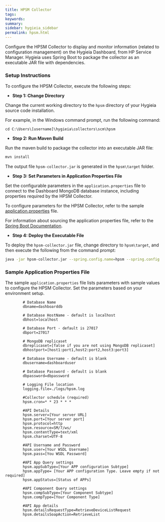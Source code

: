 ```yaml
---
title: HPSM Collector
tags:
keywords:
summary:
sidebar: hygieia_sidebar
permalink: hpsm.html
---
```

Configure the HPSM Collector to display and monitor information (related to configuration management) on the Hygieia Dashboard, from HP Service Manager. Hygieia uses Spring Boot to package the collector as an executable JAR file with dependencies.

### Setup Instructions

To configure the HPSM Collector, execute the following steps:

*   **Step 1: Change Directory**

Change the current working directory to the `hpsm` directory of your Hygieia source code installation.

For example, in the Windows command prompt, run the following command:

```
cd C:\Users\[username]\hygieia\collectors\scm\hpsm
```

*   **Step 2: Run Maven Build**

Run the maven build to package the collector into an executable JAR file:

```bash
mvn install
```

The output file `hpsm-collector.jar` is generated in the `hpsm\target` folder.

*   **Step 3: Set Parameters in Application Properties File**

Set the configurable parameters in the `application.properties` file to connect to the Dashboard MongoDB database instance, including properties required by the HPSM Collector.

To configure parameters for the HPSM Collector, refer to the sample [application.properties](#sample-application-properties-file) file.

For information about sourcing the application properties file, refer to the [Spring Boot Documentation](http://docs.spring.io/spring-boot/docs/current-SNAPSHOT/reference/htmlsingle/#boot-features-external-config-application-property-files).

*   **Step 4: Deploy the Executable File**

To deploy the `hpsm-collector.jar` file, change directory to `hpsm\target`, and then execute the following from the command prompt:

```bash
java -jar hpsm-collector.jar --spring.config.name=hpsm --spring.config.location=[path to application.properties file]
```

### Sample Application Properties File

The sample `application.properties` file lists parameters with sample values to configure the HPSM Collector. Set the parameters based on your environment setup.

```properties
		# Database Name
		dbname=dashboarddb

		# Database HostName - default is localhost
		dbhost=localhost

		# Database Port - default is 27017
		dbport=27017

		# MongoDB replicaset
		dbreplicaset=[false if you are not using MongoDB replicaset]
		dbhostport=[host1:port1,host2:port2,host3:port3]

		# Database Username - default is blank
		dbusername=dashboarduser

		# Database Password - default is blank
		dbpassword=dbpassword

		# Logging File location
		logging.file=./logs/hpsm.log

		#Collector schedule (required)
		hpsm.cron=* * 23 * * *

		#API Details
		hpsm.server=[Your server URL]
		hpsm.port=[Your server port]
		hpsm.protocol=http
		hpsm.resource=SM/7/ws/
		hpsm.contentType=text/xml
		hpsm.charset=UTF-8

		#API Username and Password
		hpsm.user=[Your WSDL Username]
		hpsm.pass=[You WSDL Password]

		#API App Query settings
		hpsm.appSubType=[Your APP configuration Subtype]
		hpsm.appType= [Your APP configuration Type. Leave empty if not required]
		hpsm.appStatus=[Status of APPs]

		#API Component Query settings
		hpsm.compSubType=[Your Component Subtype]
		hpsm.compType=[Your Component Type]

		#API App details
		hpsm.detailsRequestType=RetrieveDeviceListRequest
		hpsm.detailsSoapAction=RetrieveList
```
